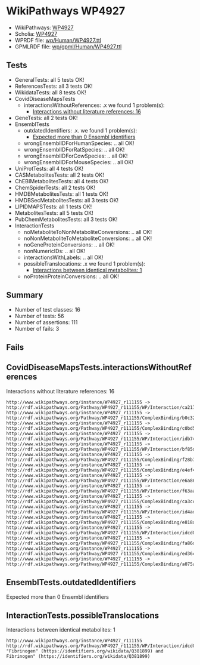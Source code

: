 # WikiPathways WP4927

* WikiPathways: [WP4927](https://identifiers.org/wikipathways:WP4927)
* Scholia: [WP4927](https://scholia.toolforge.org/wikipathways/WP4927)
* WPRDF file: [wp/Human/WP4927.ttl](../wp/Human/WP4927.ttl)
* GPMLRDF file: [wp/gpml/Human/WP4927.ttl](../wp/gpml/Human/WP4927.ttl)

## Tests
* GeneralTests: all 5 tests OK!
* ReferencesTests: all 3 tests OK!
* WikidataTests: all 8 tests OK!
* CovidDiseaseMapsTests
    * interactionsWithoutReferences: .x we found 1 problem(s):
        * [Interactions without literature references: 16](#9701cce7)
* GeneTests: all 2 tests OK!
* EnsemblTests
    * outdatedIdentifiers: .x. we found 1 problem(s):
        * [Expected more than 0 Ensembl identifiers](#f44398b7)
    * wrongEnsemblIDForHumanSpecies: .. all OK!
    * wrongEnsemblIDForRatSpecies: .. all OK!
    * wrongEnsemblIDForCowSpecies: .. all OK!
    * wrongEnsemblIDForMouseSpecies: .. all OK!
* UniProtTests: all 4 tests OK!
* CASMetabolitesTests: all 2 tests OK!
* ChEBIMetabolitesTests: all 4 tests OK!
* ChemSpiderTests: all 2 tests OK!
* HMDBMetabolitesTests: all 1 tests OK!
* HMDBSecMetabolitesTests: all 3 tests OK!
* LIPIDMAPSTests: all 1 tests OK!
* MetabolitesTests: all 5 tests OK!
* PubChemMetabolitesTests: all 3 tests OK!
* InteractionTests
    * noMetaboliteToNonMetaboliteConversions: .. all OK!
    * noNonMetaboliteToMetaboliteConversions: .. all OK!
    * noGeneProteinConversions: .. all OK!
    * nonNumericIDs: .. all OK!
    * interactionsWithLabels: .. all OK!
    * possibleTranslocations: .x we found 1 problem(s):
        * [Interactions between identical metabolites: 1](#d59038c4)
    * noProteinProteinConversions: .. all OK!


## Summary

* Number of test classes: 16
* Number of tests: 56
* Number of assertions: 111
* Number of fails: 3

## Fails

<a name="9701cce7" />

## CovidDiseaseMapsTests.interactionsWithoutReferences

Interactions without literature references: 16
```
http://www.wikipathways.org/instance/WP4927_r111155 -> http://rdf.wikipathways.org/Pathway/WP4927_r111155/WP/Interaction/ca217
http://www.wikipathways.org/instance/WP4927_r111155 -> http://rdf.wikipathways.org/Pathway/WP4927_r111155/ComplexBinding/b0c32
http://www.wikipathways.org/instance/WP4927_r111155 -> http://rdf.wikipathways.org/Pathway/WP4927_r111155/ComplexBinding/c0bd5
http://www.wikipathways.org/instance/WP4927_r111155 -> http://rdf.wikipathways.org/Pathway/WP4927_r111155/WP/Interaction/idb74bed26
http://www.wikipathways.org/instance/WP4927_r111155 -> http://rdf.wikipathways.org/Pathway/WP4927_r111155/WP/Interaction/bf85d
http://www.wikipathways.org/instance/WP4927_r111155 -> http://rdf.wikipathways.org/Pathway/WP4927_r111155/ComplexBinding/f28b7
http://www.wikipathways.org/instance/WP4927_r111155 -> http://rdf.wikipathways.org/Pathway/WP4927_r111155/ComplexBinding/e4ef4
http://www.wikipathways.org/instance/WP4927_r111155 -> http://rdf.wikipathways.org/Pathway/WP4927_r111155/WP/Interaction/e6a86
http://www.wikipathways.org/instance/WP4927_r111155 -> http://rdf.wikipathways.org/Pathway/WP4927_r111155/WP/Interaction/f63aa
http://www.wikipathways.org/instance/WP4927_r111155 -> http://rdf.wikipathways.org/Pathway/WP4927_r111155/ComplexBinding/ca3cc
http://www.wikipathways.org/instance/WP4927_r111155 -> http://rdf.wikipathways.org/Pathway/WP4927_r111155/WP/Interaction/id4ad70e42
http://www.wikipathways.org/instance/WP4927_r111155 -> http://rdf.wikipathways.org/Pathway/WP4927_r111155/ComplexBinding/e818a
http://www.wikipathways.org/instance/WP4927_r111155 -> http://rdf.wikipathways.org/Pathway/WP4927_r111155/WP/Interaction/idcd0d4be5
http://www.wikipathways.org/instance/WP4927_r111155 -> http://rdf.wikipathways.org/Pathway/WP4927_r111155/ComplexBinding/fa86d
http://www.wikipathways.org/instance/WP4927_r111155 -> http://rdf.wikipathways.org/Pathway/WP4927_r111155/ComplexBinding/ed36c
http://www.wikipathways.org/instance/WP4927_r111155 -> http://rdf.wikipathways.org/Pathway/WP4927_r111155/ComplexBinding/a075a

```
<a name="f44398b7" />

## EnsemblTests.outdatedIdentifiers

Expected more than 0 Ensembl identifiers
<a name="d59038c4" />

## InteractionTests.possibleTranslocations

Interactions between identical metabolites: 1
```
http://www.wikipathways.org/instance/WP4927_r111155 http://rdf.wikipathways.org/Pathway/WP4927_r111155/WP/Interaction/idcd0d4be5 "Fibrinogen" (https://identifiers.org/wikidata/Q381899) and 
Fibrinogen" (https://identifiers.org/wikidata/Q381899)

```
